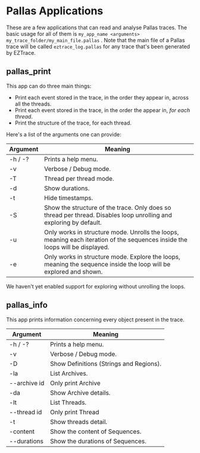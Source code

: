# Pallas Applications

These are a few applications that can read and analyse Pallas traces.
The basic usage for all of them is
`my_app_name <arguments> my_trace_folder/my_main_file.pallas`
. Note that the main file of a Pallas trace will be called `eztrace_log.pallas` for any trace that's been generated by
EZTrace.

## pallas_print

This app can do three main things:

- Print each event stored in the trace, in the order they appear in, across all the threads.
- Print each event stored in the trace, in the order the appear in, *for each thread*.
- Print the structure of the trace, for each thread.

Here's a list of the arguments one can provide:

| Argument | Meaning                                                                                                                      |
|----------|------------------------------------------------------------------------------------------------------------------------------|
| -h / -?  | Prints a help menu.                                                                                                          |
| -v       | Verbose / Debug mode.                                                                                                        |
| -T       | Thread per thread mode.                                                                                                      |
| -d       | Show durations.                                                                                                              |
| -t       | Hide timestamps.                                                                                                             |
| -S       | Show the structure of the trace. Only does so thread per thread. Disables loop unrolling and exploring by default.           |
| -u       | Only works in structure mode. Unrolls the loops, meaning each iteration of the sequences inside the loops will be displayed. |
| -e       | Only works in structure mode. Explore the loops, meaning the sequence inside the loop will be explored and shown.            |

We haven't yet enabled support for exploring without unrolling the loops.

## pallas_info

This app prints information concerning every object present in the trace.

| Argument     | Meaning                                 |
|--------------|-----------------------------------------|
| -h / -?      | Prints a help menu.                     |
| -v           | Verbose / Debug mode.                   |
| -D           | Show Definitions (Strings and Regions). |
| -la          | List Archives.                          |
| --archive id | Only print Archive <id>                 |
| -da          | Show Archive details.                   |
| -lt          | List Threads.                           |
| --thread id  | Only print Thread <id>                  |
| -t           | Show threads detail.                    |
| -content     | Show the content of Sequences.          |
| --durations  | Show the durations of Sequences.        |
